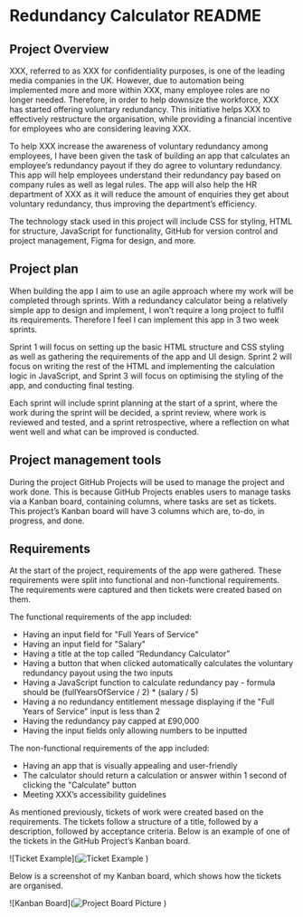 # Redundancy Calculator README
## Project Overview
XXX, referred to as XXX for confidentiality purposes, is one of the leading media companies in the UK. However, due to automation being implemented more and more within XXX,  many employee roles are no longer needed. Therefore, in order to help downsize the workforce, XXX has started offering voluntary redundancy. This initiative helps XXX to effectively restructure the organisation, while providing a financial incentive for employees who are considering leaving XXX.

To help XXX increase the awareness of voluntary redundancy among employees, I have been given the task of building an app that calculates an employee’s redundancy payout if they do agree to voluntary redundancy. This app will help employees understand their redundancy pay based on company rules as well as legal rules. The app will also help the HR department of XXX as it will reduce the amount of enquiries they get about voluntary redundancy, thus improving the department’s efficiency. 

The technology stack used in this project will include CSS for styling, HTML for structure, JavaScript for functionality, GitHub for version control and project management, Figma for design, and more.

## Project plan
When building the app I aim to use an agile approach where my work will be completed through sprints. With a redundancy calculator being a relatively simple app to design and implement, I won’t require a long project to fulfil its requirements. Therefore I feel I can implement this app in 3 two week sprints. 

Sprint 1 will focus on setting up the basic HTML structure and CSS styling as well as gathering the requirements of the app and UI design. Sprint 2 will focus on writing the rest of the HTML and implementing the calculation logic in JavaScript, and Sprint 3 will focus on optimising the styling of the app, and conducting final testing.

Each sprint will include sprint planning at the start of a sprint, where the work during the sprint will be decided, a sprint review, where work is reviewed and tested, and a sprint retrospective, where a reflection on what went well and what can be improved is conducted.

## Project management tools
During the project GitHub Projects will be used to manage the project and work done. This is because GitHub Projects enables users to manage tasks via a Kanban board, containing columns, where tasks are set as tickets. This project’s Kanban board will have 3 columns which are, to-do, in progress, and done. 

## Requirements
At the start of the project, requirements of the app were gathered. These requirements were split into functional and non-functional requirements. The requirements were captured and then tickets were created based on them.

The functional requirements of the app included:
* Having an input field for "Full Years of Service"
* Having an input field for "Salary"
* Having a title at the top called “Redundancy Calculator”
* Having a button that when clicked automatically calculates the voluntary redundancy payout using the two inputs
* Having a JavaScript function to calculate redundancy pay - formula should be (fullYearsOfService / 2) * (salary / 5)
* Having a no redundancy entitlement message displaying if the "Full Years of Service" input is less than 2
* Having the redundancy pay capped at £90,000
* Having the input fields only allowing numbers to be inputted

The non-functional requirements of the app included:
 * Having an app that is visually appealing and user-friendly 
 * The calculator should return a calculation or answer within 1 second of clicking the "Calculate" button 
 * Meeting XXX’s accessibility guidelines

As mentioned previously, tickets of work were created based on the requirements. The tickets follow a structure of a title, followed by a description, followed by acceptance criteria. Below is an example of one of the tickets in the GitHub Project’s Kanban board.

![Ticket Example](![Ticket Example](https://github.com/user-attachments/assets/d856dbad-b912-4def-840a-2ba736905bd9)
)

Below is a screenshot of my Kanban board, which shows how the tickets are organised.

![Kanban Board](![Project Board Picture](https://github.com/user-attachments/assets/0db4b9d6-6d79-4ee2-98f5-0f3ad6f3fbdf)
)
